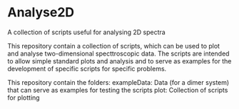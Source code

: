 # Analyse2D
A collection of scripts useful for analysing 2D spectra

This repository contain a collection of scripts, which can be used to plot and analyse two-dimensional specttroscopic data. The scripts are intended to allow simple standard plots and analysis and to serve as examples for the development of specific scripts for specific problems.

This repository contain the folders:
exampleData: Data (for a dimer system) that can serve as examples for testing the scripts
plot: Collection of scripts for plotting

